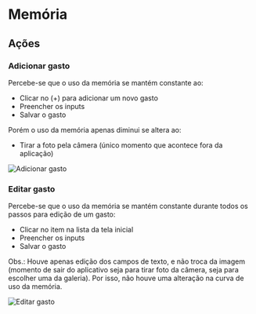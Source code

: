 # Memória
## Ações
### Adicionar gasto

Percebe-se que o uso da memória se mantém constante ao:
- Clicar no (+) para adicionar um novo gasto
- Preencher os inputs
- Salvar o gasto

Porém o uso da memória apenas diminui se altera ao:
- Tirar a foto pela câmera (único momento que acontece fora da aplicação)

![Adicionar gasto](https://i.imgur.com/4Qf2DZp.png?1)

### Editar gasto

Percebe-se que o uso da memória se mantém constante durante todos os passos para edição de um gasto:
- Clicar no item na lista da tela inicial
- Preencher os inputs
- Salvar o gasto

Obs.: Houve apenas edição dos campos de texto, e não troca da imagem (momento de sair do aplicativo seja para tirar foto da câmera, seja para escolher uma da galeria). Por isso, não houve uma alteração na curva de uso da memória.

![Editar gasto](https://i.imgur.com/WHh4rwq.png?1)
